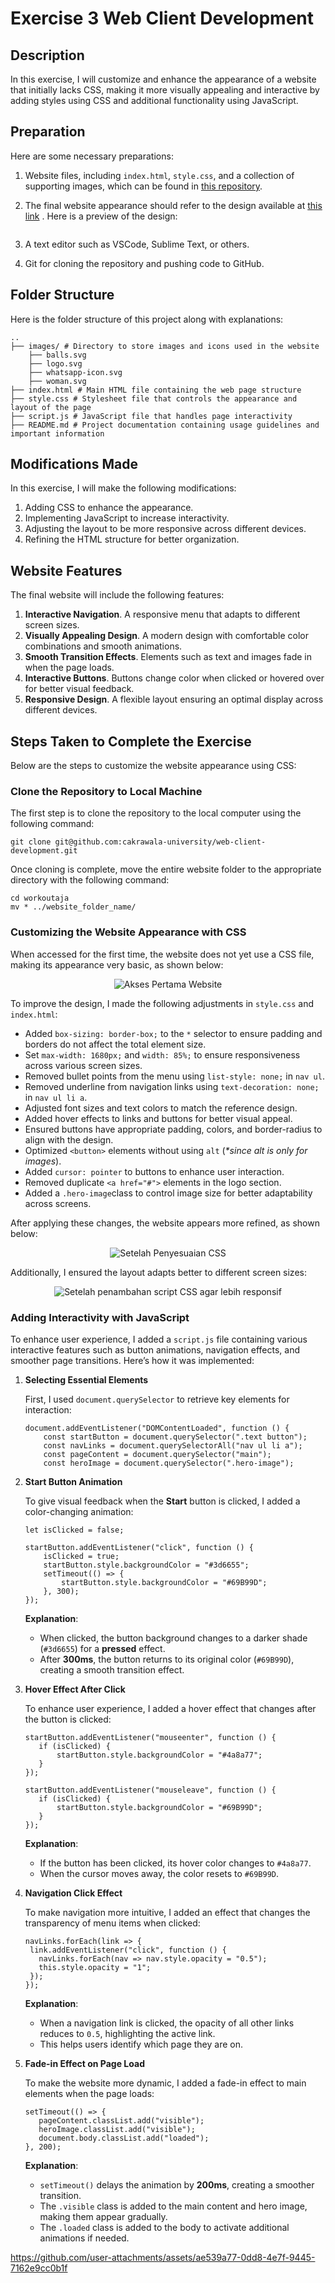 # Exercise 3 Web Client Development

## Description
In this exercise, I will customize and enhance the appearance of a website that initially lacks CSS, making it more visually appealing and interactive by adding styles using CSS and additional functionality using JavaScript.

## Preparation
Here are some necessary preparations:
1. Website files, including `index.html`, `style.css`, and a collection of supporting images, which can be found in [this repository](https://www.figma.com/design/CAawvDkcG4AIoMWvHwrQvo/workoutaja?node-id=0-1&t=VVSwhmOTNgDBqpNP-1).
2. The final website appearance should refer to the design available at [this link](https://www.figma.com/design/CAawvDkcG4AIoMWvHwrQvo/workoutaja?node-id=0-1&t=VVSwhmOTNgDBqpNP-1) . Here is a preview of the design:
    <p align="center">
    <img src=>
    </p>

3. A text editor such as VSCode, Sublime Text, or others.
4. Git for cloning the repository and pushing code to GitHub.

## Folder Structure

Here is the folder structure of this project along with explanations:
```
..
├── images/ # Directory to store images and icons used in the website 
    ├── balls.svg 
    ├── logo.svg
    ├── whatsapp-icon.svg
    ├── woman.svg
├── index.html # Main HTML file containing the web page structure 
├── style.css # Stylesheet file that controls the appearance and layout of the page 
├── script.js # JavaScript file that handles page interactivity 
├── README.md # Project documentation containing usage guidelines and important information
```

## Modifications Made
In this exercise, I will make the following modifications:

1. Adding CSS to enhance the appearance.
2. Implementing JavaScript to increase interactivity.
3. Adjusting the layout to be more responsive across different devices.
4. Refining the HTML structure for better organization. 

## Website Features
The final website will include the following features:
1. **Interactive Navigation**. A responsive menu that adapts to different screen sizes.
2. **Visually Appealing Design**. A modern design with comfortable color combinations and smooth animations.
3. **Smooth Transition Effects**. Elements such as text and images fade in when the page loads.
4. **Interactive Buttons**. Buttons change color when clicked or hovered over for better visual feedback.
5. **Responsive Design**. A flexible layout ensuring an optimal display across different devices.


## Steps Taken to Complete the Exercise
Below are the steps to customize the website appearance using CSS:

### Clone the Repository to Local Machine
The first step is to clone the repository to the local computer using the following command:
```
git clone git@github.com:cakrawala-university/web-client-development.git
```

Once cloning is complete, move the entire website folder to the appropriate directory with the following command:
```
cd workoutaja
mv * ../website_folder_name/
```

### Customizing the Website Appearance with CSS
When accessed for the first time, the website does not yet use a CSS file, making its appearance very basic, as shown below:
<p align="center">
    <img src="https://github.com/user-attachments/assets/1f0dba74-0792-4a5f-bb2a-2d97a6af5209" alt="Akses Pertama Website">
</p>

To improve the design, I made the following adjustments in `style.css` and `index.html`:
- Added `box-sizing: border-box;` to the `*` selector to ensure padding and borders do not affect the total element size.
- Set `max-width: 1680px;` and `width: 85%;` to ensure responsiveness across various screen sizes.
- Removed bullet points from the menu using `list-style: none;` in `nav ul`.
- Removed underline from navigation links using `text-decoration: none;` in `nav ul li a`.
- Adjusted font sizes and text colors to match the reference design.
- Added hover effects to links and buttons for better visual appeal.
- Ensured buttons have appropriate padding, colors, and border-radius to align with the design.
- Optimized `<button>` elements without using `alt` (_*since alt is only for images_).
- Added `cursor: pointer` to buttons to enhance user interaction.
- Removed duplicate `<a href="#">` elements in the logo section.
- Added a `.hero-image`class to control image size for better adaptability across screens.

After applying these changes, the website appears more refined, as shown below:
<p align="center">
  <img src="https://github.com/user-attachments/assets/e61831e5-0f39-48e6-a146-b15f7d78d5fc" alt="Setelah Penyesuaian CSS">
</p>

Additionally, I ensured the layout adapts better to different screen sizes:
<p align="center">
    <img src="https://github.com/user-attachments/assets/9c9be7d6-5656-46a9-8f75-4ff70b03971b" alt="Setelah penambahan script CSS agar lebih responsif">
</p>

### Adding Interactivity with JavaScript
To enhance user experience, I added a `script.js` file containing various interactive features such as button animations, navigation effects, and smoother page transitions. Here’s how it was implemented:

1. **Selecting Essential Elements**
   
   First, I used `document.querySelector` to retrieve key elements for interaction:
    ```
    document.addEventListener("DOMContentLoaded", function () {
        const startButton = document.querySelector(".text button");
        const navLinks = document.querySelectorAll("nav ul li a");
        const pageContent = document.querySelector("main");
        const heroImage = document.querySelector(".hero-image");
    ```

2. **Start Button Animation**
  
   To give visual feedback when the **Start** button is clicked, I added a color-changing animation:
    ```
    let isClicked = false; 
  
    startButton.addEventListener("click", function () {
        isClicked = true; 
        startButton.style.backgroundColor = "#3d6655"; 
        setTimeout(() => {
            startButton.style.backgroundColor = "#69B99D"; 
        }, 300);
    });
    ```
   **Explanation**:
   - When clicked, the button background changes to a darker shade (`#3d6655`) for a **pressed** effect.
   - After **300ms**, the button returns to its original color (`#69B99D`), creating a smooth transition effect.

3. **Hover Effect After Click**
   
   To enhance user experience, I added a hover effect that changes after the button is clicked:
     ```
    startButton.addEventListener("mouseenter", function () {
        if (isClicked) {
            startButton.style.backgroundColor = "#4a8a77";
        }
    });
  
    startButton.addEventListener("mouseleave", function () {
        if (isClicked) {
            startButton.style.backgroundColor = "#69B99D";
        }
    });
     ```
   **Explanation**:
   - If the button has been clicked, its hover color changes to `#4a8a77`.
   - When the cursor moves away, the color resets to `#69B99D`.

4. **Navigation Click Effect**
  
   To make navigation more intuitive, I added an effect that changes the transparency of menu items when clicked:
     ```
    navLinks.forEach(link => {
      link.addEventListener("click", function () {
        navLinks.forEach(nav => nav.style.opacity = "0.5");
        this.style.opacity = "1";
      });
    });
     ```
   **Explanation**:
   - When a navigation link is clicked, the opacity of all other links reduces to `0.5`, highlighting the active link.
   - This helps users identify which page they are on.

5. **Fade-in Effect on Page Load**
   
   To make the website more dynamic, I added a fade-in effect to main elements when the page loads:
     ```
    setTimeout(() => {
        pageContent.classList.add("visible");
        heroImage.classList.add("visible");
        document.body.classList.add("loaded");
    }, 200);
     ```
   **Explanation**:
   - `setTimeout()` delays the animation by **200ms**, creating a smoother transition.
   - The `.visible` class is added to the main content and hero image, making them appear gradually.
   - The `.loaded` class is added to the body to activate additional animations if needed.



https://github.com/user-attachments/assets/ae539a77-0dd8-4e7f-9445-7162e9cc0b1f


